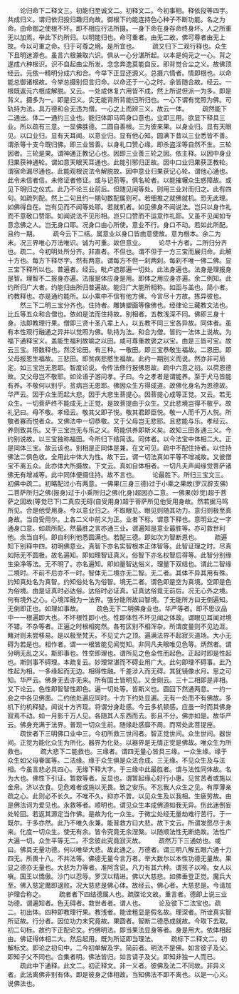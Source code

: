 <!-- { "loadSidebar": true } -->
　　论归命下二释文三。初能归至诚文二。初释文二。今初事相。释依投等四字。共成归义。谓归依归投归趣归向故。御根下约能连持色心种子不断功能。名之为命。由命御之使根不坏。即不相应行法所摄。一身下命在身存命终身坏。人之所重无以加焉。举此下约所归。以明能归也。命可重者。由无二故。佛可尊者由无上故。今以可重之命。归于可尊之境。是所宜也。
　　疏又归下二观行释也。众生下且明迷源也。虽言六根兼取六识。俱从一心分湛所起。以本是纯元之一心。背之遂成六种根识。识不自起由尘所发。念念奔逸莫能自反。即背觉合尘之义。故佛顶经云。元依一精明分成六和合。今举下正显还源义。总摄六情者。情即根也。以命能总御诸根故。今举总摄别但言归命。以命还于一心之时。余皆随合故。经云。一根既返元六根成解脱。又云。一处成休复六用皆不成。然上所说但派一为多。即是背义。摄多为一。即是归义。实无能背所背能归所归也。一心下谓有觉照为佛。可轨持为法。具万德和合无违为僧。一心之上而辨三义。故云一体。
　　疏然能下二通出。体二一通约三业也。能归体即马鸣身口意也。业即三用。欲显下释具三业。所以疏有三意。一显佛胜德。二圆自善根。三为彼来果。以身业归。显有天眼见。以口业归。显有天耳闻。以意业归。显有他心知。圆满下昔以三业悉皆不善。谓杀等十支今既归佛。即三业皆善。以身礼口赞心缘。即杀盗淫等自然不生。三轮因者。三轮是果。谓神通正教记心也。因即三业善三轮之因。依主释。以因中身业归果获神通轮。谓如意天眼天耳通也。此能引邪归正故。因中口业归果获正教轮。谓宿命漏尽通也。此能观根说法令解脱故。因中意业归果获记心轮。谓他心通也。此令未信者信。未修证者修证。或与记莂等。俱名轮者。以能摧辗众生惑障故。或见下明归之仪式。此乃不论三业前后。但随见闻等处。则用三业对而归之。此有四句。如疏列配。然上二句且约一期句数配属则可。若细推之就佛就机。恐无此理。如佛得自在。岂有见而不闻等处耶。若就机者。如见佛身不闻说法。岂只以身作礼而不意敬口赞耶。如闻说法不见形相。岂只口赞而不运意作礼耶。又虽不见闻如专意念佛之人。岂无身口耶。况身口由心所使。意业不行。身口不动。若如此所配。且约一期。
　　疏今云下二结。属意业以身口皆由意使故。意为根本。余二为末。况三界唯心万法唯识。诚为可重。故但意业。
　　论尽十方者。二所归分齐也。疏二。今初明处所分齐。非直者。不但也。谓不但于一方三宝而展归命。此解十方也。每方下释尽字。然有两意。谓每方不但一刹两刹。每刹不唯一佛二佛。显三宝下释所以也。普遍者。经云。毗卢遮那遍一切处。此法身遍也。法身是理报身是智。理智不二报身亦遍。法报是体应身是用。即体之用应身亦遍。余二例知。此约所归广大者。约能归由所归普遍故。能归广大能所相称。如函与盖也。简小者。约教释也。亦是通约能所。以小乘中不信有他方佛。今言尽十方故。拣异彼也。
　　然三下二明三宝分齐也。住持者。雕铸塑画等像佛也。经律论三藏教文法也。比丘等五众和合僧也。依如是法而住持故。别相者。五教浅深不同。佛即三身十身。法即教理行果。僧即三贤十圣八辈上人。以五教不同三宝各异故。同体者。虽有本性观行融通之异并以觉照为佛。轨持为法。和合为僧。皆约一法体上说故。为福下通释宝义。盖能生福利故喻之以田。咸可尊重故褒之以宝。由是三皆可宝。故云三宝。带数释也。然泛论田。有三种。一敬田。即三宝恭敬生福故。二恩田。即父母报恩生福故。三悲田。即贫病悲愍生福故。此约一期别义而说。然亦非可局定。如三宝岂无恩耶。智度论说。令传法修行报佛恩故。疏中六意之初。以荷恩德故。又父母岂不敬耶。如论语子游问孝。子曰。今之孝者是谓能养。至于犬马皆能有养。不敬何以别乎。贫病岂无恩耶。佛因众生方得成道。故佛化身名为恩德故。华严云。因于众生而起大悲。因于大悲生菩提心。因菩提心成等正觉。又云。若无众生。一切菩萨终不能成无上正觉。是故菩提由于众生。又此悲境岂得不敬乎。故礼记曰。母不敬。孝经云。敬其父即子悦。敬其君即臣悦。敬一人而千万人悦。所敬者寡而悦者众。又佛法中一切恭敬。又于父母岂无悲耶。且悲能与乐。孝经云。养则致其乐。又于三宝岂无与乐之义。苟能供养即斯义矣。故知三田各通三义。今约别说故。以三宝独称福田。今所归下结简该。同体者。以今法宝中体相二大。正是同体三宝。故云该也。别相是正同体是兼。在文可见。疏中不配住持者。以住持佛法二俱色收。全用此中体大为性。故下云。谓一切法真如平等不增减故。又彼僧宝不离五众。此亦体大所摄故。下文云。真如自体相者。一切凡夫声闻缘觉菩萨诸佛无有增减等。此中同体便摄住持。故不言也。
　　论最胜下。所归三宝文三。初佛中疏二。初略配过小有两意。一佛果(三身三德)过于小乘之果故(罗汉辟支佛)二菩萨所归之佛(报身)过于小乘所归之佛(化身)超因亦二意。一佛果(妙觉)超于菩萨之因故(等觉已下)二真应无碍(自受用身)超于菩萨所见他受用身故。然若据马鸣所见。合是他受用身。今以意业归之。不取眼见。眼见则随其功力。意归则极至真身故。当自受用尔。上各二义中前义为正。业者下标。谓意下释也。意明业之一字通身口意。如疏所配。然最胜之言亦通三业。谓遍知是意业最胜等。亦可救世利他。余当自利。即自利利他悉圆满也。若配三德。即如次为智断恩也。
　　疏遍知下别释中四。初明佛意业。真智下亦名实智根本正体智等。此智证理之时。尽真如际无不圆极。故名遍知。即如理智证真义。俗智下亦名权智后得等。此智分别缘生染净等法。无不明了。亦名遍知。即如量智达俗义。理量下双结也。谓此二智缘二境时。不前不后亦不一时。智体无二境亦无二智。无二者。其体不异其用有殊。约知真处名为真智。约知俗处名为俗智。境无二者。谓色即是空为真境。空即是色为俗境。由是证真时必达俗。达俗时必证真。证真达俗竟无前后。况无心外之境。何有境外之心。心境浑融为一法界。强分能所故曰智境。了无能所方曰无倒遍知。无倒即正也。如理如事故。
　　疏色无下二明佛身业也。华严等者。即不思议品中一一根遍即大也。不坏根性即小也。性即体性不坏见闻之体故。谓眼见耳闻对境不错。不杂等者。正遍之时根相宛然。各有区别不相浑杂。所谓度量则不见边涯。睹对则未尝移易。是以极至梵天。不见丈六之顶。遍满法界不起寂灭道场。大小无碍为若是也。相作者。谓一一根皆能见闻觉知。非同凡夫眼唯见色等。炳然者。谓分明无乱之义。斯即事也。性空即理也。谓所见之色全性而起色。正起时即是性起也。斯则事不碍理。本疏复云。妙理常湛而不碍业用广大。此句即理不碍事。此乃性起为相。一多缘起而无边。相得性融。千差涉入而无碍。其犹镜像水月。思之可知。华严云。佛身无去亦无来。所有国土皆明见。又金刚云。三十二相即是非相。又下论云。色性即智智性即色。遍一切处等。皆斯义也。圆回下然通两意。一约一会之中各见佛面。二约他处遍应同时。十方下约处显遍。无有一处而不有佛故。多机下约机释疑。闻说十方齐现。将谓分身赴感。今云多机顿感。应虽一时而其佛身寂焉不动。如一月影千万人见。各随其人东西而去。影且不分。佛亦如是。故华严云。佛身充满于法界。普现一切众生前。随缘赴感靡不周。而常处此菩提座。
　　疏世者下三明佛口业中三。今初所救三世间者。智正觉世间。众生世间。器世间。正觉为能化众生为所化。器界为化处。以器界是无情正觉是佛故。唯众生为所救也。
　　疏大悲下二能救也。三缘者。谓四无量心皆具三缘。一众生缘。缘于众生如父母眷属等。二法缘。缘于众生俱是众法合成。三无缘。不见众生及与法相。今虽言悲必具四心。无缘下释大字。于三缘中此最胜者。谓与法性同体故。名为大也。佛性下引证。暂救等者。反显也。谓暂起缘心好行小惠。见贫苦者或施以金帛。济以衣食。见危难者或施以无畏。致之安乐。不忘我人众生之见。有厚薄亲疏之心。此则必不长久。不唯不久。抑亦不普。以见众生及以我相。生疲劳故。由是佛法诃为爱见也。永救等者。顺明也。谓见众生本成佛道如我无异。伤此迷倒妄处轮回。若返其源定当作佛。是故为化一众生。于微尘处经无量劫难行苦行。于一既尔。于多亦然。此乃不唯久永兼。能普救方曰大悲。故下文云。所谓发愿尽于未来。化度一切众生。使无有余。皆令究竟无余涅槃。以随顺法性无断绝故。法性广大遍一切。众生平等无二。不念彼此究竟寂灭故。
　　疏然万下三通妨也。或曰。佛具无量功德。何以唯举大悲。故此通之。万德者。谓三明八解五眼六通十力四无。所畏十八。不共法等。佛德无量今言万者。举大数尔以本性功德无量故。果显之德亦无量也。大悲为力等者。准阿含说。凡力有其六种。谓孩子以啼。女人以嗔。国王以憍傲。沙门以忍辱。罗汉以精进。佛以大慈悲。如佛垂登正觉。魔兵大至。佛入慈定魔即退败。况大慈悲是佛心体。故经云。佛心者。大慈悲是。今请加护理合称之。
　　疏者者下四结德属人也。疏牒论文故。重言者。德即上说三业功德。谓遍知者。色无碍者。救世者者。谓人也。
　　论及彼下二法宝也。疏二。初出体。四种即教理行果。教浅者。能诠粗显是假名故。理深者。所诠真实智所证故。行分者。因位功力未究竟故。果圆者。智断二德悉成就故。今取下去取。初二句标。故约下正配论文。约佛明法。即当果法显身等者。身是用大。依体相起由。佛证得体相二大。然后起用。既为所证即当理法。
　　疏标下二释文二。初解标文。即论之初句中。二今初单解及字。简前者。明法不是佛。如言彼子及父。即知子父不同也。合集者明。佛法皆归。如言请子及父。即知非独一人而已。
　　疏此中下通释。此文二。初正释文。非一义者。彼佛及法二不同故。非异义者。此法离佛非别有体。即是彼身之体相故。当知佛法不即不离也。以是一心义。说佛法也。
